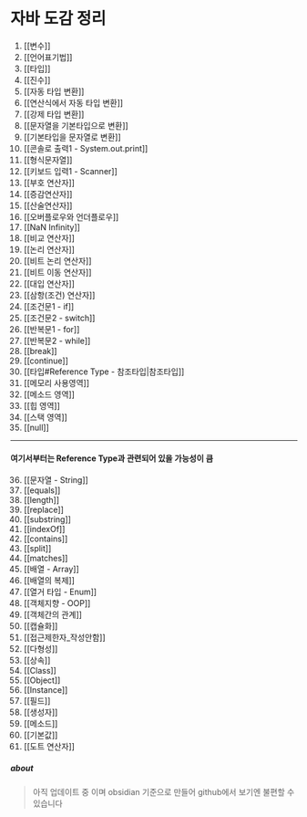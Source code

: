 # 자바 도감 정리
1. [[변수]]
2. [[언어표기법]]
3. [[타입]]
4. [[진수]]
5. [[자동 타입 변환]]
6. [[연산식에서 자동 타입 변환]]
7. [[강제 타입 변환]]
8. [[문자열을 기본타입으로 변환]]
9. [[기본타입을 문자열로 변환]]
10. [[콘솔로 출력1 - System.out.print]]
11. [[형식문자열]]
12. [[키보드 입력1 - Scanner]]
13. [[부호 연산자]]
14. [[증감연산자]]
15. [[산술연산자]]
16. [[오버플로우와 언더플로우]]
17. [[NaN Infinity]]
18. [[비교 연산자]]
19. [[논리 연산자]]
20. [[비트 논리 연산자]]
21. [[비트 이동 연산자]]
22. [[대입 연산자]]
23. [[삼항(조건) 연산자]]
24. [[조건문1 - if]]
25. [[조건문2 - switch]]
26. [[반복문1 - for]]
27. [[반복문2 - while]]
28. [[break]]
29. [[continue]]
30. [[타입#Reference Type - 참조타입|참조타입]]
31. [[메모리 사용영역]]
32. [[메소드 영역]]
33. [[힙 영역]]
34. [[스택 영역]]
35. [[null]]

---

#### 여기서부터는 Reference Type과 관련되어 있을 가능성이 큼

36. [[문자열 - String]]
37. [[equals]]
38. [[length]]
39. [[replace]]
40. [[substring]]
41. [[indexOf]]
42. [[contains]]
43. [[split]]
44. [[matches]]
45. [[배열 - Array]]
46. [[배열의 복제]]
47. [[열거 타입 - Enum]]
48. [[객체지향 - OOP]]
49. [[객체간의 관계]]
50. [[캡슐화]]
51. [[접근제한자_작성안함]]
52. [[다형성]]
53. [[상속]]
54. [[Class]]
55. [[Object]]
56. [[Instance]]
57. [[필드]]
58. [[생성자]]
59. [[메소드]]
60. [[기본값]]
61. [[도트 연산자]]


##### about
> 아직 업데이트 중 이며 obsidian 기준으로 만들어 github에서 보기엔 불편할 수 있습니다  
> 
